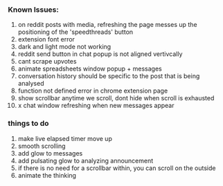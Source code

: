 ### Known Issues:
1. on reddit posts with media, refreshing the page messes up the positioning of the 'speedthreads' button
2. extension font error
3. dark and light mode not working
4. reddit send button in chat popup is not aligned vertivcally
5. cant scrape upvotes
6. animate spreadsheets window popup + messages
7. conversation history should be specific to the post that is being analysed
8. function not defined error in chrome extension page
9. show scrollbar anytime we scroll, dont hide when scroll is exhausted
10. x chat window refreshing when new messages appear


### things to do
1. make live elapsed timer move up
2. smooth scrolling
3. add glow to messages
4. add pulsating glow to analyzing announcement 
5. if there is no need for a scrollbar within, you can scroll on the outside
6. animate the thinking